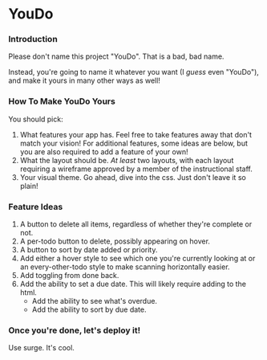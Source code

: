 # YouDo

### Introduction

Please don't name this project "YouDo". That is a bad, bad name.

Instead, you're going to name it whatever you want (I *guess* even "YouDo"), and make it yours in many other ways as well!


### How To Make YouDo Yours

You should pick:

1. What features your app has. Feel free to take features away that don't match your vision! For additional features, some ideas are below, but you are also required to add a feature of your own!
2. What the layout should be. *At least* two layouts, with each layout requiring a wireframe approved by a member of the instructional staff.
3. Your visual theme. Go ahead, dive into the css. Just don't leave it so plain!


### Feature Ideas

1. A button to delete all items, regardless of whether they're complete or not.
2. A per-todo button to delete, possibly appearing on hover.
3. A button to sort by date added or priority.
4. Add either a hover style to see which one you're currently looking at or an every-other-todo style to make scanning horizontally easier.
5. Add toggling from done back.
6. Add the ability to set a due date. This will likely require adding to the html.
   * Add the ability to see what's overdue.
   * Add the ability to sort by due date.
  

### Once you're done, let's deploy it!

Use surge. It's cool.